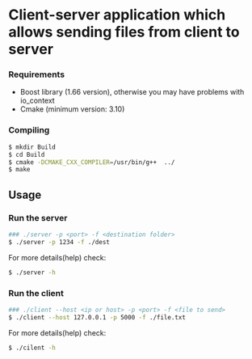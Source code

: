 # Client-server application which allows sending files from client to server

### Requirements
 - Boost library (1.66 version), otherwise you may have problems with io_context
 - Cmake (minimum version: 3.10)
 
### Compiling
```bash
$ mkdir Build
$ cd Build
$ cmake -DCMAKE_CXX_COMPILER=/usr/bin/g++  ../
$ make
```

## Usage

### Run the server
```bash
### ./server -p <port> -f <destination folder>
$ ./server -p 1234 -f ./dest
```
For more details(help) check:
```bash
$ ./server -h
```

### Run the client
```bash
### ./client --host <ip or host> -p <port> -f <file to send>
$ ./client --host 127.0.0.1 -p 5000 -f ./file.txt
```

For more details(help) check:
```bash
$ ./cilent -h
```


